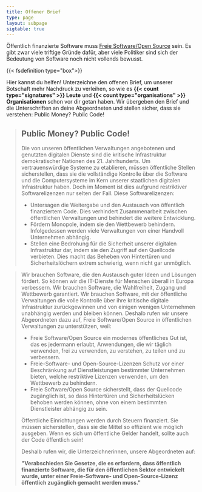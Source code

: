 ```yaml
---
title: Offener Brief
type: page
layout: subpage
sigtable: true
---
```


Öffentlich finanzierte Software muss [Freie Software/Open Source][fs] sein. Es gibt zwar viele triftige Gründe dafür, aber viele Politiker sind sich der Bedeutung von Software noch nicht vollends bewusst.

{{< fsdefinition type="box">}}

<!--- Freie Software gibt jedem das Recht, Software zu verwenden, zu verstehen, zu verbreiten und zu verbessern. Diese Rechte stärken andere Grundrechte wie die Redefreiheit, die Pressefreiheit und das Recht auf Privatsphäre. --->

Hier kannst du helfen! Unterzeichne den offenen Brief, um unserer Botschaft mehr Nachdruck zu verleihen, so wie es **{{< count type="signatures" >}} Leute** und **{{< count type="organisations" >}} Organisationen** schon vor dir getan haben. Wir übergeben den Brief und die Unterschriften an deine Abgeordneten und stellen sicher, dass sie verstehen: Public Money? Public Code!

> ## Public Money? Public Code!
>
> Die von unseren öffentlichen Verwaltungen angebotenen und genutzten digitalen Dienste sind die kritische Infrastruktur demokratischer Nationen des 21. Jahrhunderts. Um vertrauenswürdige Systeme zu etablieren, müssen öffentliche Stellen sicherstellen, dass sie die vollständige Kontrolle über die Software und die Computersysteme im Kern unserer staatlichen digitalen Infrastruktur haben. Doch im Moment ist dies aufgrund restriktiver Softwarelizenzen nur selten der Fall. Diese Softwarelizenzen:
>
> * Untersagen die Weitergabe und den Austausch von öffentlich finanziertem Code. Dies verhindert Zusammenarbeit zwischen öffentlichen Verwaltungen und behindert die weitere Entwicklung.
> * Fördern Monopole, indem sie den Wettbewerb behindern. Infolgedessen werden viele Verwaltungen von einer Handvoll Unternehmen abhängig.
> * Stellen eine Bedrohung für die Sicherheit unserer digitalen Infrastruktur dar, indem sie den Zugriff auf den Quellcode verbieten. Dies macht das Beheben von Hintertüren und Sicherheitslöchern extrem schwierig, wenn nicht gar unmöglich.

> Wir brauchen Software, die den Austausch guter Ideen und Lösungen fördert. So können wir die IT-Dienste für Menschen überall in Europa verbessern. Wir brauchen Software, die Wahlfreiheit, Zugang und Wettbewerb garantiert. Wir brauchen Software, mit der öffentliche Verwaltungen die volle Kontrolle über ihre kritische digitale Infrastruktur zurückgewinnen und von einigen wenigen Unternehmen unabhängig werden und bleiben können. Deshalb rufen wir unsere Abgeordneten dazu auf, Freie Software/Open Source in öffentlichen Verwaltungen zu unterstützen, weil:
>
> * Freie Software/Open Source ein modernes öffentliches Gut ist, das es jedermann erlaubt, Anwendungen, die wir täglich verwenden, frei zu verwenden, zu verstehen, zu teilen und zu verbessern.
> * Freie-Software- und Open-Source-Lizenzen Schutz vor einer Beschränkung auf Dienstleistungen bestimmter Unternehmen bieten, welche restriktive Lizenzen verwenden, um den Wettbewerb zu behindern.
> * Freie Software/Open Source sicherstellt, dass der Quellcode zugänglich ist, so dass Hintertüren und Sicherheitslücken behoben werden können, ohne von einem bestimmten Dienstleister abhängig zu sein.
>
> Öffentliche Einrichtungen werden durch Steuern finanziert. Sie müssen sicherstellen, dass sie die Mittel so effizient wie möglich ausgeben. Wenn es sich um öffentliche Gelder handelt, sollte auch der Code öffentlich sein!
>
> Deshalb rufen wir, die Unterzeichnerinnen, unsere Abgeordneten auf:
>
> **"Verabschieden Sie Gesetze, die es erfordern, dass öffentlich finanzierte Software, die für den öffentlichen Sektor entwickelt wurde, unter einer Freie-Software- und Open-Source-Lizenz öffentlich zugänglich gemacht werden muss."**

[fs]: https://fsfe.org/freesoftware/basics/summary.html "Freie Software gibt jedem das Recht, Software zu verwenden, zu verstehen, zu verbreiten und zu verbessern. Diese Rechte stärken andere Grundrechte wie die Redefreiheit, die Pressefreiheit und das Recht auf Privatsphäre."

<!--- Folgende Personen haben den Brief bereits unterschrieben und sich bereiterklärt, ihre Unterschrift öffentlich zu machen. Wirst du die Nächste sein? --->

